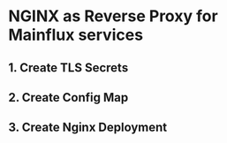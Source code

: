 # NGINX as Reverse Proxy for Mainflux services

## 1. Create TLS Secrets



## 2. Create Config Map



## 3. Create Nginx Deployment